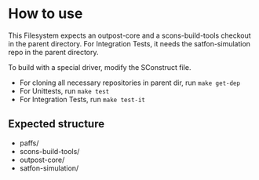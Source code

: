 How to use
==========

This Filesystem expects an outpost-core and a scons-build-tools checkout in the parent directory.
For Integration Tests, it needs the satfon-simulation repo in the parent directory.

To build with a special driver, modify the SConstruct file.

- For cloning all necessary repositories in parent dir, run `make get-dep`
- For Unittests, run `make test`
- For Integration Tests, run `make test-it`

Expected structure
------
- paffs/
- scons-build-tools/
- outpost-core/
- satfon-simulation/
